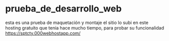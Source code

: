 # prueba_de_desarrollo_web
esta es una prueba de maquetación y montaje
el sitio lo subi en este hosting gratuito que tenia hace mucho tiempo, para probar su funcionalidad
https://sptcty.000webhostapp.com/
